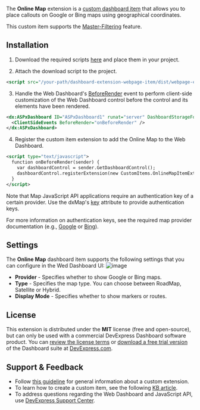 The **Online Map** extension is a [custom dashboard item](https://www.devexpress.com/Support/Center/Question/Details/T491984) that allows you to place callouts on Google or Bing maps using geographical coordinates.

This custom item supports the [Master-Filtering](https://documentation.devexpress.com/#Dashboard/CustomDocument117060) feature.


## Installation

1. Download the required scripts [here](https://github.com/DevExpress/dashboard-extension-online-map-item/releases) and place them in your project.

2. Attach the download script to the project.
```xml
<script src="/your-path/dashboard-extension-webpage-item/dist/webpage-extension.min.js"></script>
```

3. Handle the Web Dashboard's [BeforeRender](https://documentation.devexpress.com/#Dashboard/DevExpressDashboardWebScriptsASPxClientDashboard_BeforeRendertopic) event to perform client-side customization of the Web Dashboard control before the control and its elements have been rendered.
```xml
<dx:ASPxDashboard ID="ASPxDashboard1" runat="server" DashboardStorageFolder="~/App_Data">
  <ClientSideEvents BeforeRender="onBeforeRender" />
</dx:ASPxDashboard>
```

4. Register the custom item extension to add the Online Map to the Web Dashboard.

```xml
<script type="text/javascript">
  function onBeforeRender(sender) {
    var dashboardControl = sender.GetDashboardControl();
    dashboardControl.registerExtension(new CustomItems.OnlineMapItemExtension(dashboardControl));
  }
</script>
```

Note that Map JavaScript API applications require an authentication key of a certain provider. Use the dxMap's [key](https://js.devexpress.com/Documentation/ApiReference/UI_Widgets/dxMap/Configuration/key/) attribute to provide authentication keys.

For more information on authentication keys, see the required map provider documentation (e.g., [Google](https://developers.google.com/maps/documentation/javascript/get-api-key?hl=en) or [Bing](https://msdn.microsoft.com/en-us/library/ff428642.aspx)).


## Settings
The **Online Map** dashboard item supports the following settings that you can configure in the Wed Dashboard UI:
![image](https://cloud.githubusercontent.com/assets/17986517/25003702/6d23bb42-2059-11e7-8539-61912c815960.png)

* **Provider** - Specifies whether to show Google or Bing maps.
* **Type** - Specifies the map type. You can choose between RoadMap, Satellite or Hybrid.
* **Display Mode** - Specifies whether to show markers or routes.


## License
This extension is distributed under the **MIT** license (free and open-source), but can only be used with a commercial DevExpress Dashboard software product. You can [review the license terms](https://www.devexpress.com/Support/EULAs/NetComponents.xml) or [download a free trial version](https://go.devexpress.com/DevExpressDownload_UniversalTrial.aspx) of the Dashboard suite at [DevExpress.com](https://www.devexpress.com).

## Support & Feedback

* Follow [this guideline](https://www.devexpress.com/Support/Center/Question/Details/T491859) for general information about a custom extension.
* To learn how to create a custom item, see the following [KB article](https://www.devexpress.com/Support/Center/Question/Details/T491984).
* To address questions regarding the Web Dashboard and JavaScript API, use [DevExpress Support Center](https://www.devexpress.com/Support/Center).
